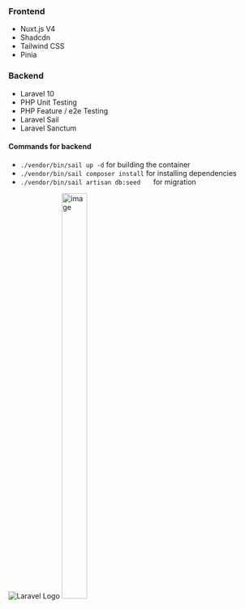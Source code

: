 ### Frontend
- Nuxt.js V4
- Shadcdn
- Tailwind CSS
- Pinia


### Backend
- Laravel 10
- PHP Unit Testing
- PHP Feature / e2e Testing
- Laravel Sail
- Laravel Sanctum

#### Commands for backend
- ```./vendor/bin/sail up -d``` for building the container
- ``./vendor/bin/sail composer install`` for installing dependencies 
- ```./vendor/bin/sail artisan db:seed   ``` for migration


![Laravel Logo](https://laravel.com/img/logomark.min.svg)
<img width="50" height="800" alt="image" src="https://github.com/user-attachments/assets/79c71dca-97a2-43cc-9c41-2d0c12626e7e" />


